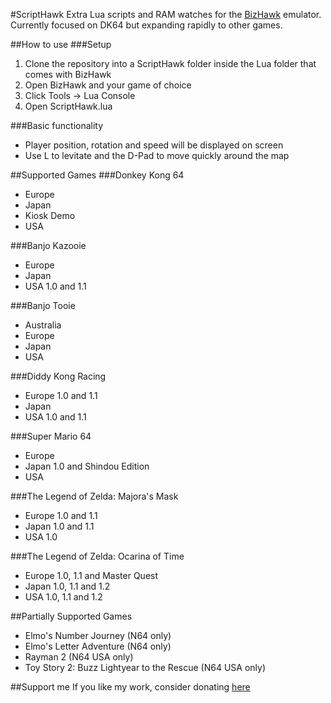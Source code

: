 #ScriptHawk
Extra Lua scripts and RAM watches for the [BizHawk](https://github.com/TASVideos/BizHawk) emulator. Currently focused on DK64 but expanding rapidly to other games.

##How to use
###Setup
1. Clone the repository into a ScriptHawk folder inside the Lua folder that comes with BizHawk
2. Open BizHawk and your game of choice
3. Click Tools -> Lua Console
4. Open ScriptHawk.lua

###Basic functionality
- Player position, rotation and speed will be displayed on screen
- Use L to levitate and the D-Pad to move quickly around the map

##Supported Games
###Donkey Kong 64
- Europe
- Japan
- Kiosk Demo
- USA

###Banjo Kazooie
- Europe
- Japan
- USA 1.0 and 1.1

###Banjo Tooie
- Australia
- Europe
- Japan
- USA

###Diddy Kong Racing
- Europe 1.0 and 1.1
- Japan
- USA 1.0 and 1.1

###Super Mario 64
- Europe
- Japan 1.0 and Shindou Edition
- USA

###The Legend of Zelda: Majora's Mask
- Europe 1.0 and 1.1
- Japan 1.0 and 1.1
- USA 1.0

###The Legend of Zelda: Ocarina of Time
- Europe 1.0, 1.1 and Master Quest
- Japan 1.0, 1.1 and 1.2
- USA 1.0, 1.1 and 1.2

##Partially Supported Games
- Elmo's Number Journey (N64 only)
- Elmo's Letter Adventure (N64 only)
- Rayman 2 (N64 USA only)
- Toy Story 2: Buzz Lightyear to the Rescue (N64 USA only)

##Support me
If you like my work, consider donating [here](https://streamtip.com/t/isotarge)